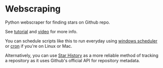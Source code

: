 # Webscraping
Python webscraper for finding stars on Github repo.

See [tutorial](https://promptier.io/Python/Webscraping) and [video]() for more info.

You can schedule scripts like this to run everyday using [windows scheduler](https://datatofish.com/python-script-windows-scheduler/) or [cron](https://towardsdatascience.com/how-to-schedule-python-scripts-with-cron-the-only-guide-youll-ever-need-deea2df63b4e) if you're on Linux or Mac.

Alternatively, you can use [Star History](https://github.com/star-history/star-history )
as a more reliable method of tracking a repository as it uses Github's official API for repository metadata. 
